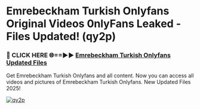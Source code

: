# Emrebeckham Turkish Onlyfans Original Videos 0nlyFans Leaked - Files Updated! (qy2p)

<h3>🔴 CLICK HERE 🌐==►► <a href="https://best4dudes.click/HH4t6V" rel="nofollow">Emrebeckham Turkish Onlyfans Updated Files</a></h3>

Get Emrebeckham Turkish Onlyfans and all content. Now you can access all videos and pictures of Emrebeckham Turkish Onlyfans. New Updated Files 2025!

[![qy2p](https://github.com/user-attachments/assets/8c521d6e-e6e3-4a75-9320-d58ab9d79d5b)](https://best4dudes.click/HH4t6V)
